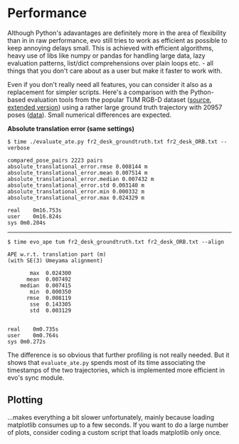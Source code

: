 # Performance

Although Python's adavantages are definitely more in the area of flexibility than in in raw performance, evo still tries to work as efficient as possible to keep annoying delays small. This is achieved with efficient algorithms, heavy use of libs like numpy or pandas for handling large data, lazy evaluation patterns, list/dict comprehensions over plain loops etc. - all things that you don't care about as a user but make it faster to work with.

Even if you don't really need all features, you can consider it also as a replacement for simpler scripts.
Here's a comparison with the Python-based evaluation tools from the popular TUM RGB-D dataset ([source](https://vision.in.tum.de/data/datasets/rgbd-dataset/tools), [extended version](https://github.com/raulmur/evaluate_ate_scale)) using a rather large ground truth trajectory with 20957 poses ([data](../test/data)). Small numerical differences are expected.

**Absolute translation error (same settings)**

```
$ time ./evaluate_ate.py fr2_desk_groundtruth.txt fr2_desk_ORB.txt --verbose

compared_pose_pairs 2223 pairs
absolute_translational_error.rmse 0.008144 m
absolute_translational_error.mean 0.007514 m
absolute_translational_error.median 0.007432 m
absolute_translational_error.std 0.003140 m
absolute_translational_error.min 0.000332 m
absolute_translational_error.max 0.024329 m

real	0m16.753s
user	0m16.824s
sys	0m0.204s
```

---

```
$ time evo_ape tum fr2_desk_groundtruth.txt fr2_desk_ORB.txt --align

APE w.r.t. translation part (m)
(with SE(3) Umeyama alignment)

       max	0.024300
      mean	0.007492
    median	0.007415
       min	0.000350
      rmse	0.008119
       sse	0.143305
       std	0.003129


real	0m0.735s
user	0m0.764s
sys	0m0.272s
```

The difference is so obvious that further profiling is not really needed. But it shows that `evaluate_ate.py` spends most of its time associating the timestamps of the two trajectories, which is implemented more efficient in evo's sync module.


## Plotting

...makes everything a bit slower unfortunately, mainly because loading matplotlib consumes up to a few seconds. If you want to do a large number of plots, consider coding a custom script that loads matplotlib only once.
